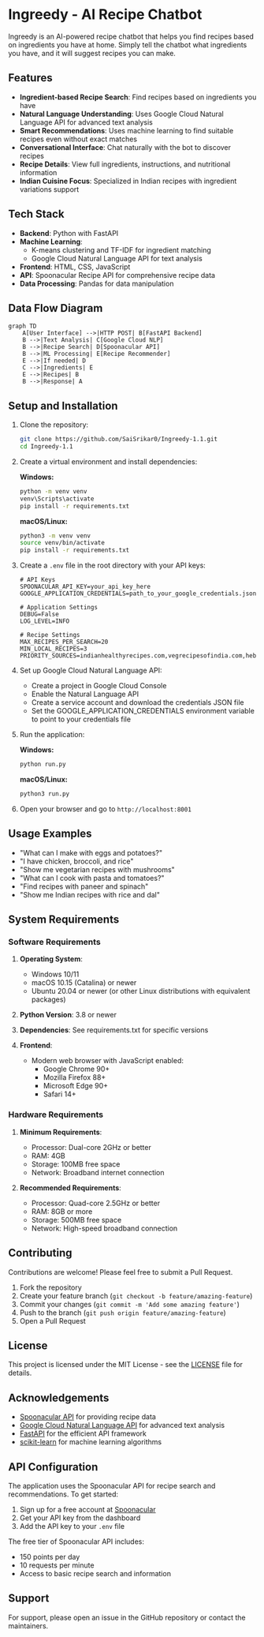 # Ingreedy - AI Recipe Chatbot

Ingreedy is an AI-powered recipe chatbot that helps you find recipes based on ingredients you have at home. Simply tell the chatbot what ingredients you have, and it will suggest recipes you can make.

## Features

- **Ingredient-based Recipe Search**: Find recipes based on ingredients you have
- **Natural Language Understanding**: Uses Google Cloud Natural Language API for advanced text analysis
- **Smart Recommendations**: Uses machine learning to find suitable recipes even without exact matches
- **Conversational Interface**: Chat naturally with the bot to discover recipes
- **Recipe Details**: View full ingredients, instructions, and nutritional information
- **Indian Cuisine Focus**: Specialized in Indian recipes with ingredient variations support

## Tech Stack

- **Backend**: Python with FastAPI
- **Machine Learning**: 
  - K-means clustering and TF-IDF for ingredient matching
  - Google Cloud Natural Language API for text analysis
- **Frontend**: HTML, CSS, JavaScript
- **API**: Spoonacular Recipe API for comprehensive recipe data
- **Data Processing**: Pandas for data manipulation

## Data Flow Diagram

```mermaid
graph TD
    A[User Interface] -->|HTTP POST| B[FastAPI Backend]
    B -->|Text Analysis| C[Google Cloud NLP]
    B -->|Recipe Search| D[Spoonacular API]
    B -->|ML Processing| E[Recipe Recommender]
    E -->|If needed| D
    C -->|Ingredients| E
    E -->|Recipes| B
    B -->|Response| A
```

## Setup and Installation

1. Clone the repository:
   ```bash
   git clone https://github.com/SaiSrikar0/Ingreedy-1.1.git
   cd Ingreedy-1.1
   ```

2. Create a virtual environment and install dependencies:
   
   **Windows:**
   ```bash
   python -m venv venv
   venv\Scripts\activate
   pip install -r requirements.txt
   ```
   
   **macOS/Linux:**
   ```bash
   python3 -m venv venv
   source venv/bin/activate
   pip install -r requirements.txt
   ```

3. Create a `.env` file in the root directory with your API keys:
   ```env
   # API Keys
   SPOONACULAR_API_KEY=your_api_key_here
   GOOGLE_APPLICATION_CREDENTIALS=path_to_your_google_credentials.json

   # Application Settings
   DEBUG=False
   LOG_LEVEL=INFO

   # Recipe Settings
   MAX_RECIPES_PER_SEARCH=20
   MIN_LOCAL_RECIPES=3
   PRIORITY_SOURCES=indianhealthyrecipes.com,vegrecipesofindia.com,hebbarskitchen.com,archanaskitchen.com
   ```

4. Set up Google Cloud Natural Language API:
   - Create a project in Google Cloud Console
   - Enable the Natural Language API
   - Create a service account and download the credentials JSON file
   - Set the GOOGLE_APPLICATION_CREDENTIALS environment variable to point to your credentials file

5. Run the application:
   
   **Windows:**
   ```bash
   python run.py
   ```
   
   **macOS/Linux:**
   ```bash
   python3 run.py
   ```

6. Open your browser and go to `http://localhost:8001`

## Usage Examples

- "What can I make with eggs and potatoes?"
- "I have chicken, broccoli, and rice"
- "Show me vegetarian recipes with mushrooms"
- "What can I cook with pasta and tomatoes?"
- "Find recipes with paneer and spinach"
- "Show me Indian recipes with rice and dal"

## System Requirements

### Software Requirements

1. **Operating System**:
   - Windows 10/11
   - macOS 10.15 (Catalina) or newer
   - Ubuntu 20.04 or newer (or other Linux distributions with equivalent packages)

2. **Python Version**: 3.8 or newer

3. **Dependencies**: See requirements.txt for specific versions

4. **Frontend**:
   - Modern web browser with JavaScript enabled:
     - Google Chrome 90+
     - Mozilla Firefox 88+
     - Microsoft Edge 90+
     - Safari 14+

### Hardware Requirements

1. **Minimum Requirements**:
   - Processor: Dual-core 2GHz or better
   - RAM: 4GB
   - Storage: 100MB free space
   - Network: Broadband internet connection

2. **Recommended Requirements**:
   - Processor: Quad-core 2.5GHz or better
   - RAM: 8GB or more
   - Storage: 500MB free space
   - Network: High-speed broadband connection

## Contributing

Contributions are welcome! Please feel free to submit a Pull Request.

1. Fork the repository
2. Create your feature branch (`git checkout -b feature/amazing-feature`)
3. Commit your changes (`git commit -m 'Add some amazing feature'`)
4. Push to the branch (`git push origin feature/amazing-feature`)
5. Open a Pull Request

## License

This project is licensed under the MIT License - see the [LICENSE](LICENSE) file for details.

## Acknowledgements

- [Spoonacular API](https://spoonacular.com/food-api) for providing recipe data
- [Google Cloud Natural Language API](https://cloud.google.com/natural-language) for advanced text analysis
- [FastAPI](https://fastapi.tiangolo.com/) for the efficient API framework
- [scikit-learn](https://scikit-learn.org/) for machine learning algorithms

## API Configuration

The application uses the Spoonacular API for recipe search and recommendations. To get started:

1. Sign up for a free account at [Spoonacular](https://spoonacular.com/food-api)
2. Get your API key from the dashboard
3. Add the API key to your `.env` file

The free tier of Spoonacular API includes:
- 150 points per day
- 10 requests per minute
- Access to basic recipe search and information

## Support

For support, please open an issue in the GitHub repository or contact the maintainers.
